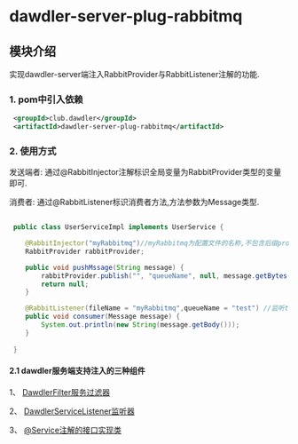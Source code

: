 # dawdler-server-plug-rabbitmq

## 模块介绍

实现dawdler-server端注入RabbitProvider与RabbitListener注解的功能.

### 1. pom中引入依赖

```xml
 <groupId>club.dawdler</groupId>
 <artifactId>dawdler-server-plug-rabbitmq</artifactId>
```

### 2. 使用方式

发送端者: 通过@RabbitInjector注解标识全局变量为RabbitProvider类型的变量即可.

消费者: 通过@RabbitListener标识消费者方法,方法参数为Message类型.

```java
 
 public class UserServiceImpl implements UserService {

    @RabbitInjector("myRabbitmq")//myRabbitmq为配置文件的名称,不包含后缀properties
    RabbitProvider rabbitProvider;

    public void pushMssage(String message) {
        rabbitProvider.publish("", "queueName", null, message.getBytes());//使用rabbitProvider对象
        return null;
    }

    @RabbitListener(fileName = "myRabbitmq",queueName = "test") //监听test队列
    public void consumer(Message message) {
        System.out.println(new String(message.getBody()));
    }
 
 }

```

#### 2.1 dawdler服务端支持注入的三种组件

1、 [DawdlerFilter服务过滤器](../../dawdler-server/README.md#4-dawdler服务过滤器)

2、 [DawdlerServiceListener监听器](../../dawdler-server/README.md#3-dawdler服务器启动销毁监听器)

3、 [@Service注解的接口实现类](../../dawdler-service-plug/dawdler-service-core/README.md#2-service说明)
